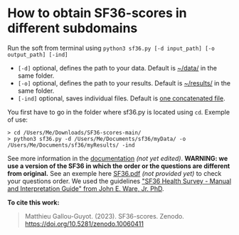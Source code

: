 # How to obtain SF36-scores in different subdomains

Run the soft from terminal using ```python3 sf36.py [-d input_path] [-o output_path] [-ind]```  

- `[-d]` optional, defines the path to your data. Default is [~/data/](https://github.com/MatthieuGG/SF36-scores/tree/main/data) in the same folder.  
- `[-o]` optional, defines the path to your results. Default is [~/results/](https://github.com/MatthieuGG/SF36-scores/tree/main/results) in the same folder.  
- `[-ind]` optional, saves individual files. Default is [one concatenated file](https://github.com/MatthieuGG/SF36-scores/blob/main/results/concatenated_results.csv).  

You first have to go in the folder where sf36.py is located using `cd`. Exemple of use: 

```
> cd /Users/Me/Downloads/SF36-scores-main/  
> python3 sf36.py -d /Users/Me/Documents/sf36/myData/ -o /Users/Me/Documents/sf36/myResults/ -ind
```

See more information in the [documentation]() *(not yet edited)*. **WARNING: we use a version of the SF36 in which the order or the questions are different from original.** See an exemple here [SF36.pdf]() *(not provided yet)* to check your questions order. We used the guidelines  ["SF36 Health Survey - Manual and Interpretation Guide" from John E. Ware, Jr. PhD](https://www.researchgate.net/publication/247503121_SF36_Health_Survey_Manual_and_Interpretation_Guide).

**To cite this work:**
> Matthieu Gallou-Guyot. (2023). SF36-scores. Zenodo. https://doi.org/10.5281/zenodo.10060411 

